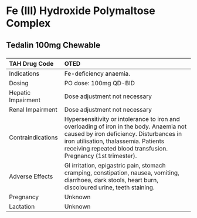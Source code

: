 # Fe (III) Hydroxide Polymaltose Complex

## Tedalin 100mg Chewable

##### 

| TAH Drug Code      | OTED                                                                                                                                                                                                                                         |
|:-------------------|:---------------------------------------------------------------------------------------------------------------------------------------------------------------------------------------------------------------------------------------------|
| Indications        | Fe-deficiency anaemia.                                                                                                                                                                                                                       |
| Dosing             | PO dose: 100mg QD-BID                                                                                                                                                                                                                        |
| Hepatic Impairment | Dose adjustment not necessary                                                                                                                                                                                                                |
| Renal Impairment   | Dose adjustment not necessary                                                                                                                                                                                                                |
| Contraindications  | Hypersensitivity or intolerance to iron and overloading of iron in the body. Anaemia not caused by iron deficiency. Disturbances in iron utilisation, thalassemia. Patients receiving repeated blood transfusion. Pregnancy (1st trimester). |
| Adverse Effects    | GI irritation, epigastric pain, stomach cramping, constipation, nausea, vomiting, diarrhoea, dark stools, heart burn, discoloured urine, teeth staining.                                                                                     |
| Pregnancy          | Unknown                                                                                                                                                                                                                                      |
| Lactation          | Unknown                                                                                                                                                                                                                                      |

